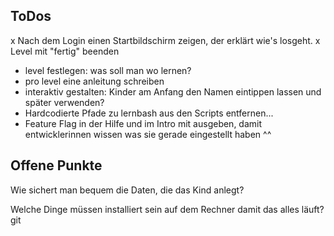 ToDos
--------------

x Nach dem Login einen Startbildschirm zeigen, der erklärt wie's losgeht.
x Level mit "fertig" beenden
- level festlegen: was soll man wo lernen?
- pro level eine anleitung schreiben
- interaktiv gestalten: Kinder am Anfang den Namen eintippen lassen und später verwenden?
- Hardcodierte Pfade zu lernbash aus den Scripts entfernen...
- Feature Flag in der Hilfe und im Intro mit ausgeben, damit entwicklerinnen wissen was sie gerade eingestellt haben ^^

Offene Punkte
--------------

Wie sichert man bequem die Daten, die das Kind anlegt?

Welche Dinge müssen installiert sein auf dem Rechner damit das alles läuft? git
